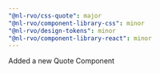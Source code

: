 ```yaml
---
"@nl-rvo/css-quote": major
"@nl-rvo/component-library-css": minor
"@nl-rvo/design-tokens": minor
"@nl-rvo/component-library-react": minor
---
```


Added a new Quote Component

